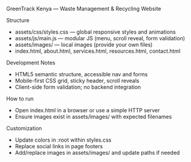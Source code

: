 GreenTrack Kenya — Waste Management & Recycling Website

Structure
- assets/css/styles.css — global responsive styles and animations
- assets/js/main.js — modular JS (menu, scroll reveal, form validation)
- assets/images/ — local images (provide your own files)
- index.html, about.html, services.html, resources.html, contact.html

Development Notes
- HTML5 semantic structure, accessible nav and forms
- Mobile-first CSS grid, sticky header, scroll reveals
- Client-side form validation; no backend integration

How to run
- Open index.html in a browser or use a simple HTTP server
- Ensure images exist in assets/images/ with expected filenames

Customization
- Update colors in :root within styles.css
- Replace social links in page footers
- Add/replace images in assets/images/ and update paths if needed


